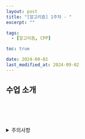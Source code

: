 ```yaml
---
layout: post
title: "[알고리즘] 1주차 - "
excerpt: ""

tags:
  - [알고리즘, CPP]

toc: true

date: 2024-09-02
last_modified_at: 2024-09-02
---
```

## 수업 소개


<br>
<br>
<br>
<br>
<details>
<summary>주의사항</summary>
<div markdown=   "1">

이 포스팅은 강원대학교 김도형 교수님의 알고리즘 수업을 들으며 내용을 정리 한 것입니다.  
수업 내용에 대한 저작권은 교수님께 있으니,  
다른 곳으로의 무분별한 내용 복사를 자제해 주세요.

</div>
</details> 